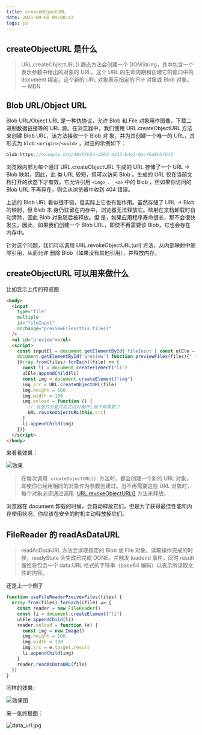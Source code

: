 ```yaml
---
title: createObjectURL
date: 2021-09-08 09:08:43
tags: js
---
```


## createObjectURL 是什么

> URL.createObjectURL() 静态方法会创建一个 DOMString，其中包含一个表示参数中给出的对象的 URL。这个 URL 的生命周期和创建它的窗口中的 document 绑定。这个新的 URL 对象表示指定的 File 对象或 Blob 对象。 — MDN

## Blob URL/Object URL

Blob URL/Object URL 是⼀种伪协议，允许 Blob 和 File 对象⽤作图像，下载⼆进制数据链接等的 URL
源。在浏览器中，我们使⽤ URL.createObjectURL ⽅法来创建 Blob URL，该⽅法接收⼀个 Blob 对
象，并为其创建⼀个唯⼀的 URL，其形式为 `blob:<origin>/<uuid>` ，对应的示例如下：

```js
blob:https://example.org/40a5fb5a-d56d-4a33-b4e2-0acf6a8e5f641
```

浏览器内部为每个通过 URL.createObjectURL ⽣成的 URL 存储了⼀个 URL → Blob 映射。因此，此
类 URL 较短，但可以访问 Blob 。⽣成的 URL 仅在当前⽂档打开的状态下才有效。它允许引⽤
`<img> 、 <a>` 中的 Blob ，但如果你访问的 Blob URL 不再存在，则会从浏览器中收到 404 错误。

上述的 Blob URL 看似很不错，但实际上它也有副作⽤。虽然存储了 URL → Blob 的映射，但 Blob 本
身仍驻留在内存中，浏览器⽆法释放它。映射在⽂档卸载时⾃动清除，因此 Blob 对象随后被释放。但
是，如果应⽤程序寿命很⻓，那不会很快发⽣。因此，如果我们创建⼀个 Blob URL，即使不再需要该
Blob，它也会存在内存中。

针对这个问题，我们可以调⽤ URL.revokeObjectURL(url) ⽅法，从内部映射中删除引⽤，从⽽允许
删除 Blob（如果没有其他引⽤），并释放内存。

## createObjectURL 可以用来做什么

比如显示上传的预览图

```html
<body>
  <input
    type="file"
    multiple
    id="fileInput"
    onchange="previewFiles(this.files)"
  />
  <ul id="preview"></ul>
  <script>
    const inputEl = document.getElementById('fileInput') const ulEle =
    document.getElementById('preview') function previewFiles(files){" "}
    {Array.from(files).forEach((file) => {
      const li = document.createElement("li")
      ulEle.appendChild(li)
      const img = document.createElement("img")
      img.src = URL.createObjectURL(file)
      img.height = 100
      img.width = 100
      img.onload = function () {
        // 当图片加载完成之后对象URL就不再需要了
        URL.revokeObjectURL(this.src)
      }
      li.appendChild(img)
    })}
  </script>
</body>
```

来看看效果：

![效果](/img/createObjectURL/1.png)

> 在每次调用  `createObjectURL()`  方法时，都会创建一个新的 URL 对象，即使你已经用相同的对象作为参数创建过。当不再需要这些 URL 对象时，每个对象必须通过调用  [URL.revokeObjectURL()](https://developer.mozilla.org/zh-CN/docs/Web/API/URL/revokeObjectURL) 方法来释放。

浏览器在 document 卸载的时候，会自动释放它们，但是为了获得最佳性能和内存使用状况，你应该在安全的时机主动释放掉它们。

## FileReader 的 readAsDataURL

> readAsDataURL 方法会读取指定的 Blob 或 File 对象。读取操作完成的时候，readyState 会变成已完成 DONE，并触发 loadend 事件，同时 result 属性将包含一个 data:URL 格式的字符串（base64 编码）以表示所读取文件的内容。

还是上一个例子

```js
function useFileReaderPreivewFiles(files) {
  Array.from(files).forEach((file) => {
    const reader = new FileReader()
    const li = document.createElement("li")
    ulEle.appendChild(li)
    reader.onload = function (e) {
      const img = new Image()
      img.height = 100
      img.width = 100
      img.src = e.target.result
      li.appendChild(img)
    }
    reader.readAsDataURL(file)
  })
}
```

同样的效果:

![效果图](/img/createObjectURL/2.png)

来一张终极图：

![data_url.jpg](/img/createObjectURL/3.jpg)
